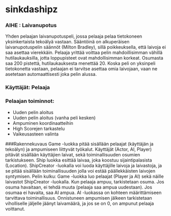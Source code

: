 # sinkdashipz

### AIHE : Laivanupotus
Yhden pelaajan laivanupotuspeli, jossa pelaaja pelaa tietokoneen yksinkertaista tekoälyä vastaan. Sääntöinä on alkuperäisen laivanupotuspelin säännöt (Milton Bradley), sillä poikkeuksella, että laivoja ei saa asettaa vierekkäin. Pelaaja yrittää voittaa pelin mahdoillisimman vähillä hutilaukauksilla, jotta loppupisteet ovat mahdollisimman korkeat. Osumasta saa 200 pistettä, hutilaukauksesta menettää 20. Koska peli on yksinpeli tietokonetta vastaan, pelaajan ei tarvitse asettaa omia laivojaan, vaan ne asetetaan automaattisesti joka pelin alussa.

### Käyttäjät: Pelaaja

### Pelaajan toiminnot:

* Uuden pelin aloitus
* Uuden pelin aloitus (vanha peli kesken)
* Ampuminen koordinaatteihin
* High Scorejen tarkastelu
* Vaikeusasteen valinta

###Rakennekuvaus
Game -luokka pitää sisällään pelaajat (käyttäjän ja tekoälyn) ja ampumiseen liittyvät työkalut. Käyttäjät (Actor, AI, Player) pitävät sisällään käyttäjien laivat, sekä toiminallisuuden osumien tarkistukseen. Ship luokka esittää laivaa, joka koostuu sijaintipalasista (Location). ShipCreator -luokalla voi luoda käyttäjille laivoja ja laivastoja, ja se pitää sisällään toiminallisuuden jolla voi estää päällekkäisten laivojen syntymisen.
  Pelin kulku: Game -luokka luo pelaajat (Player ja AI) sekä näille laivastot ShipCreator -luokalla. Kun pelaaja ampuu, tarkistetaan osuma. Jos osuma havaitaan, ei tehdä muuta (pelaaja saa ampua uudestaan). Jos osumaa ei havaita, saa AI ampua. AI -luokassa on kohteen määrittämiseen tarvittava toiminallisuus. Onnistuneen ampumisen jälkeen tarkistetaan viholliselle jäljelle jäänyt laivamäärä, ja jos se on 0, on ampunut pelaaja voittanut.
